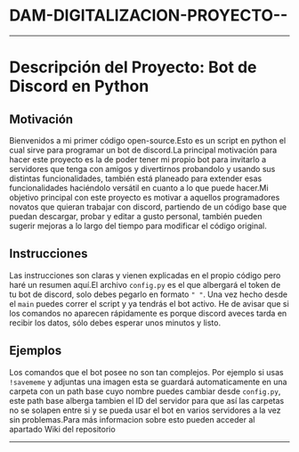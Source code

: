 # DAM-DIGITALIZACION-PROYECTO--
---

# **Descripción del Proyecto: Bot de Discord en Python**  

## Motivación
Bienvenidos a mi primer código open-source.Esto es un script en python el cual sirve para programar un bot de discord.La principal motivación para hacer este proyecto es la de poder tener mi propio bot para invitarlo a servidores que tenga con amigos y divertirnos probandolo y usando sus distintas funcionalidades, también está planeado para extender esas funcionalidades haciéndolo versátil en cuanto a lo que puede hacer.Mi objetivo principal con este proyecto es motivar a aquellos programadores novatos que quieran trabajar con discord, partiendo de un código base que puedan descargar, probar y editar a gusto personal, también pueden sugerir mejoras a lo largo del tiempo para modificar el código original.

## Instrucciones
Las instrucciones son claras y vienen explicadas en el propio código pero haré un resumen aquí.El archivo `config.py` es el que albergará el token de tu bot de discord, solo debes pegarlo en formato `" "`.
Una vez hecho desde el `main` puedes correr el script y ya tendrás el bot activo. He de avisar que si los comandos no aparecen rápidamente es porque discord aveces tarda en recibir los datos, sólo debes esperar unos minutos y listo.

## Ejemplos
Los comandos que el bot posee no son tan complejos. Por ejemplo si usas `!savememe` y adjuntas una imagen esta se guardará automaticamente en una carpeta con un path base cuyo nombre puedes cambiar desde `config.py`, este path base alberga tambien el ID del servidor para que así las carpetas no se solapen entre si y se pueda usar el bot en varios servidores a la vez sin problemas.Para más informacion sobre esto pueden acceder al apartado Wiki del repositorio

---
